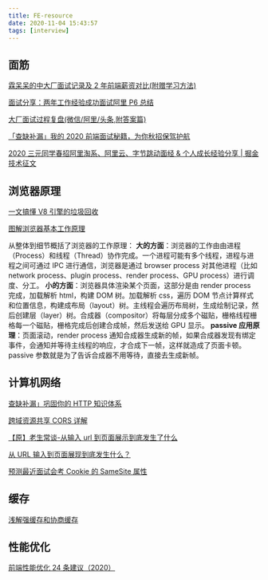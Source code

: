 ```yaml
---
title: FE-resource
date: 2020-11-04 15:43:57
tags: [interview]
---
```


## 面筋

[霖呆呆的中大厂面试记录及 2 年前端薪资对比(附赠学习方法)](https://juejin.im/post/6844904181627781128)

[面试分享：两年工作经验成功面试阿里 P6 总结](https://juejin.im/post/6844903928442667015)

[大厂面试过程复盘(微信/阿里/头条,附答案篇)](https://mp.weixin.qq.com/s/7NjxEAo7nPNsBCV7UwTz1A)

[「查缺补漏」我的 2020 前端面试秘籍，为你秋招保驾护航](https://juejin.im/post/6864398060702760968)

[2020 三元同学春招阿里淘系、阿里云、字节跳动面经 & 个人成长经验分享 | 掘金技术征文
](https://juejin.im/post/6844904106537009159)

## 浏览器原理

[一文搞懂 V8 引擎的垃圾回收](https://juejin.cn/post/6844904016325902344)

[图解浏览器基本工作原理](https://zhuanlan.zhihu.com/p/47407398)

从整体到细节概括了浏览器的工作原理：
**大的方面**：浏览器的工作由由进程（Process）和线程（Thread）协作完成。一个进程可能有多个线程，进程与进程之间可通过 IPC 进行通信，浏览器是通过 browser process 对其他进程（比如 network process、plugin process、render process、GPU process）进行调度、分工。
**小的方面**：浏览器具体渲染某个页面，这部分是由 render process 完成，加载解析 html，构建 DOM 树。加载解析 css，遍历 DOM 节点计算样式和位置信息，构建成布局（layout）树。主线程会遍历布局树，生成绘制记录，然后创建层（layer）树。合成器（compositor）将每层分成多个磁贴，栅格线程栅格每一个磁贴，栅格完成后创建合成帧，然后发送给 GPU 显示。
**passive 应用原理**：页面滚动，render process 通知合成器生成新的帧，如果合成器发现有绑定事件，会通知并等待主线程的响应，才合成下一帧，这样就造成了页面卡顿。passive 参数就是为了告诉合成器不用等待，直接去生成新帧。

## 计算机网络

[查缺补漏」巩固你的 HTTP 知识体系](https://juejin.cn/post/6857287743966281736)

[跨域资源共享 CORS 详解](https://www.ruanyifeng.com/blog/2016/04/cors.html)

[【原】老生常谈-从输入 url 到页面展示到底发生了什么](https://www.cnblogs.com/xianyulaodi/p/6547807.html)

[从 URL 输入到页面展现到底发生什么？](https://juejin.cn/post/6844903717259444232)

[预测最近面试会考 Cookie 的 SameSite 属性](https://juejin.cn/post/6844904095711494151)

## 缓存

[浅解强缓存和协商缓存](https://juejin.cn/post/6844903736196726798)

## 性能优化

[前端性能优化 24 条建议（2020）
](https://juejin.cn/post/6892994632968306702)
